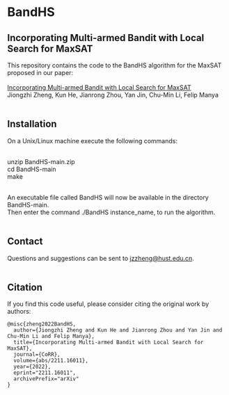 # BandHS
Incorporating Multi-armed Bandit with Local Search for MaxSAT
----
This repository contains the code to the BandHS algorithm for the MaxSAT proposed in our paper: <br> <br>
[Incorporating Multi-armed Bandit with Local Search for MaxSAT](https://arxiv.org/abs/2211.16011) <br>
Jiongzhi Zheng, Kun He, Jianrong Zhou, Yan Jin, Chu-Min Li, Felip Manya <br> <br>

Installation
----
On a Unix/Linux machine execute the following commands: <br> <br>

unzip BandHS-main.zip <br>
cd BandHS-main <br>
make <br> <br>

An executable file called BandHS will now be available in the directory BandHS-main. <br>
Then enter the command ./BandHS instance_name, to run the algorithm. <br> <br>

Contact
----
Questions and suggestions can be sent to jzzheng@hust.edu.cn. <br> <br>

Citation
----
If you find this code useful, please consider citing the original work by authors: <br>
```
@misc{zheng2022BandHS,
  author={Jiongzhi Zheng and Kun He and Jianrong Zhou and Yan Jin and Chu-Min Li and Felip Manya},
  title={Incorporating Multi-armed Bandit with Local Search for MaxSAT},
  journal={CoRR},
  volume={abs/2211.16011},
  year={2022},
  eprint="2211.16011",
  archivePrefix="arXiv"
}
```
